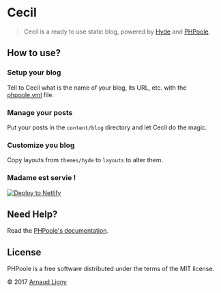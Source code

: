 # Cecil

> Cecil is a ready to use static blog, powered by [Hyde](http://hyde.getpoole.com) and [PHPoole](http://phpoole.org).

## How to use?

### Setup your blog

Tell to Cecil what is the name of your blog, its URL, etc. with the [phpoole.yml](phpoole.yml) file.

### Manage your posts

Put your posts in the `content/blog` directory and let Cecil do the magic.

### Customize you blog

Copy layouts from `themes/hyde` to `layouts` to alter them.

### Madame est servie !

[![Deploy to Netlify](https://www.netlify.com/img/deploy/button.svg)](https://app.netlify.com/start/deploy?repository=https://github.com/PHPoole/Cecil)

## Need Help?

Read the [PHPoole's documentation](http://phpoole.org/documentation/).

## License

PHPoole is a free software distributed under the terms of the MIT license.

© 2017 [Arnaud Ligny](https://arnaudligny.fr)
